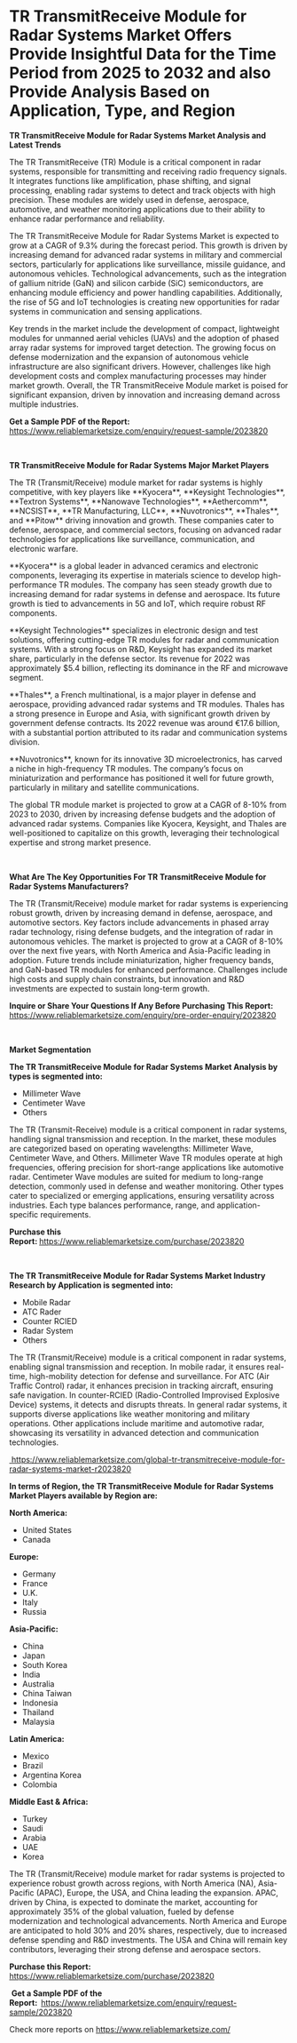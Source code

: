 <p><h1>TR TransmitReceive Module for Radar Systems Market Offers Provide Insightful Data for the Time Period from 2025 to 2032 and also Provide Analysis Based on Application, Type, and Region</h1></p><p><strong>TR TransmitReceive Module for Radar Systems Market Analysis and Latest Trends</strong></p>
<p><p>The TR TransmitReceive (TR) Module is a critical component in radar systems, responsible for transmitting and receiving radio frequency signals. It integrates functions like amplification, phase shifting, and signal processing, enabling radar systems to detect and track objects with high precision. These modules are widely used in defense, aerospace, automotive, and weather monitoring applications due to their ability to enhance radar performance and reliability.</p><p>The TR TransmitReceive Module for Radar Systems Market is expected to grow at a CAGR of 9.3% during the forecast period. This growth is driven by increasing demand for advanced radar systems in military and commercial sectors, particularly for applications like surveillance, missile guidance, and autonomous vehicles. Technological advancements, such as the integration of gallium nitride (GaN) and silicon carbide (SiC) semiconductors, are enhancing module efficiency and power handling capabilities. Additionally, the rise of 5G and IoT technologies is creating new opportunities for radar systems in communication and sensing applications.</p><p>Key trends in the market include the development of compact, lightweight modules for unmanned aerial vehicles (UAVs) and the adoption of phased array radar systems for improved target detection. The growing focus on defense modernization and the expansion of autonomous vehicle infrastructure are also significant drivers. However, challenges like high development costs and complex manufacturing processes may hinder market growth. Overall, the TR TransmitReceive Module market is poised for significant expansion, driven by innovation and increasing demand across multiple industries.</p></p>
<p><strong>Get a Sample PDF of the Report:&nbsp;</strong> <a href="https://www.reliablemarketsize.com/enquiry/request-sample/2023820?utm_campaign=1133&utm_medium=2&utm_source=Github&utm_content=ia&utm_term=20012025&utm_id=tr-transmitreceive-module-for-radar-systems">https://www.reliablemarketsize.com/enquiry/request-sample/2023820</a></p>
<p>&nbsp;</p>
<p><strong>TR TransmitReceive Module for Radar Systems Major Market Players</strong></p>
<p><p>The TR (Transmit/Receive) module market for radar systems is highly competitive, with key players like **Kyocera**, **Keysight Technologies**, **Textron Systems**, **Nanowave Technologies**, **Aethercomm**, **NCSIST**, **TR Manufacturing, LLC**, **Nuvotronics**, **Thales**, and **Pitow** driving innovation and growth. These companies cater to defense, aerospace, and commercial sectors, focusing on advanced radar technologies for applications like surveillance, communication, and electronic warfare.</p><p>**Kyocera** is a global leader in advanced ceramics and electronic components, leveraging its expertise in materials science to develop high-performance TR modules. The company has seen steady growth due to increasing demand for radar systems in defense and aerospace. Its future growth is tied to advancements in 5G and IoT, which require robust RF components.</p><p>**Keysight Technologies** specializes in electronic design and test solutions, offering cutting-edge TR modules for radar and communication systems. With a strong focus on R&D, Keysight has expanded its market share, particularly in the defense sector. Its revenue for 2022 was approximately $5.4 billion, reflecting its dominance in the RF and microwave segment.</p><p>**Thales**, a French multinational, is a major player in defense and aerospace, providing advanced radar systems and TR modules. Thales has a strong presence in Europe and Asia, with significant growth driven by government defense contracts. Its 2022 revenue was around €17.6 billion, with a substantial portion attributed to its radar and communication systems division.</p><p>**Nuvotronics**, known for its innovative 3D microelectronics, has carved a niche in high-frequency TR modules. The company’s focus on miniaturization and performance has positioned it well for future growth, particularly in military and satellite communications.</p><p>The global TR module market is projected to grow at a CAGR of 8-10% from 2023 to 2030, driven by increasing defense budgets and the adoption of advanced radar systems. Companies like Kyocera, Keysight, and Thales are well-positioned to capitalize on this growth, leveraging their technological expertise and strong market presence.</p></p>
<p>&nbsp;</p>
<p><strong>What Are The Key Opportunities For TR TransmitReceive Module for Radar Systems Manufacturers?</strong></p>
<p><p>The TR (Transmit/Receive) module market for radar systems is experiencing robust growth, driven by increasing demand in defense, aerospace, and automotive sectors. Key factors include advancements in phased array radar technology, rising defense budgets, and the integration of radar in autonomous vehicles. The market is projected to grow at a CAGR of 8-10% over the next five years, with North America and Asia-Pacific leading in adoption. Future trends include miniaturization, higher frequency bands, and GaN-based TR modules for enhanced performance. Challenges include high costs and supply chain constraints, but innovation and R&D investments are expected to sustain long-term growth.</p></p>
<p><strong>Inquire or Share Your Questions If Any Before Purchasing This Report:</strong> <a href="https://www.reliablemarketsize.com/enquiry/pre-order-enquiry/2023820?utm_campaign=1133&utm_medium=2&utm_source=Github&utm_content=ia&utm_term=20012025&utm_id=tr-transmitreceive-module-for-radar-systems">https://www.reliablemarketsize.com/enquiry/pre-order-enquiry/2023820</a></p>
<p>&nbsp;</p>
<p><strong>Market Segmentation</strong></p>
<p><strong>The TR TransmitReceive Module for Radar Systems Market Analysis by types is segmented into:</strong></p>
<p><ul><li>Millimeter Wave</li><li>Centimeter Wave</li><li>Others</li></ul></p>
<p><p>The TR (Transmit-Receive) module is a critical component in radar systems, handling signal transmission and reception. In the market, these modules are categorized based on operating wavelengths: Millimeter Wave, Centimeter Wave, and Others. Millimeter Wave TR modules operate at high frequencies, offering precision for short-range applications like automotive radar. Centimeter Wave modules are suited for medium to long-range detection, commonly used in defense and weather monitoring. Other types cater to specialized or emerging applications, ensuring versatility across industries. Each type balances performance, range, and application-specific requirements.</p></p>
<p><strong>Purchase this Report:&nbsp;</strong><a href="https://www.reliablemarketsize.com/purchase/2023820?utm_campaign=1133&utm_medium=2&utm_source=Github&utm_content=ia&utm_term=20012025&utm_id=tr-transmitreceive-module-for-radar-systems">https://www.reliablemarketsize.com/purchase/2023820</a></p>
<p>&nbsp;</p>
<p><strong>The TR TransmitReceive Module for Radar Systems Market Industry Research by Application is segmented into:</strong></p>
<p><ul><li>Mobile Radar</li><li>ATC Rader</li><li>Counter RCIED</li><li>Radar System</li><li>Others</li></ul></p>
<p><p>The TR (Transmit/Receive) module is a critical component in radar systems, enabling signal transmission and reception. In mobile radar, it ensures real-time, high-mobility detection for defense and surveillance. For ATC (Air Traffic Control) radar, it enhances precision in tracking aircraft, ensuring safe navigation. In counter-RCIED (Radio-Controlled Improvised Explosive Device) systems, it detects and disrupts threats. In general radar systems, it supports diverse applications like weather monitoring and military operations. Other applications include maritime and automotive radar, showcasing its versatility in advanced detection and communication technologies.</p></p>
<p><a href="https://www.reliablemarketsize.com/global-tr-transmitreceive-module-for-radar-systems-market-r2023820?utm_campaign=1133&utm_medium=2&utm_source=Github&utm_content=ia&utm_term=20012025&utm_id=tr-transmitreceive-module-for-radar-systems">&nbsp;https://www.reliablemarketsize.com/global-tr-transmitreceive-module-for-radar-systems-market-r2023820</a></p>
<p><strong>In terms of Region, the TR TransmitReceive Module for Radar Systems Market Players available by Region are:</strong></p>
<p>
    <p> <strong> North America: </strong>
        <ul>
            <li>United States</li>
            <li>Canada</li>
        </ul>
        </p> 
    <p> <strong> Europe: </strong>
        <ul>
            <li>Germany</li>
            <li>France</li>
            <li>U.K.</li>
            <li>Italy</li>
            <li>Russia</li>
        </ul>
        </p> 
    <p> <strong> Asia-Pacific: </strong>
        <ul>
            <li>China</li>
            <li>Japan</li>
            <li>South Korea</li>
            <li>India</li>
            <li>Australia</li>
            <li>China Taiwan</li>
            <li>Indonesia</li>
            <li>Thailand</li>
            <li>Malaysia</li>
        </ul>
        </p> 
    <p> <strong> Latin America: </strong>
        <ul>
            <li>Mexico</li>
            <li>Brazil</li>
            <li>Argentina Korea</li>
            <li>Colombia</li>
        </ul>
        </p> 
    <p> <strong> Middle East & Africa: </strong>
        <ul>
            <li>Turkey</li>
            <li>Saudi</li>
            <li>Arabia</li>
            <li>UAE</li>
            <li>Korea</li>
        </ul>
    </p>
    </p>
<p><p>The TR (Transmit/Receive) module market for radar systems is projected to experience robust growth across regions, with North America (NA), Asia-Pacific (APAC), Europe, the USA, and China leading the expansion. APAC, driven by China, is expected to dominate the market, accounting for approximately 35% of the global valuation, fueled by defense modernization and technological advancements. North America and Europe are anticipated to hold 30% and 20% shares, respectively, due to increased defense spending and R&D investments. The USA and China will remain key contributors, leveraging their strong defense and aerospace sectors.</p></p>
<p><strong>Purchase this Report: </strong><a href="https://www.reliablemarketsize.com/purchase/2023820?utm_campaign=1133&utm_medium=2&utm_source=Github&utm_content=ia&utm_term=20012025&utm_id=tr-transmitreceive-module-for-radar-systems">https://www.reliablemarketsize.com/purchase/2023820</a></p>
<p>&nbsp;<strong>Get a Sample PDF of the Report:&nbsp;&nbsp;</strong><a href="https://www.reliablemarketsize.com/enquiry/request-sample/2023820?utm_campaign=1133&utm_medium=2&utm_source=Github&utm_content=ia&utm_term=20012025&utm_id=tr-transmitreceive-module-for-radar-systems">https://www.reliablemarketsize.com/enquiry/request-sample/2023820</a></p>
<p><strong></strong></p>
<p>Check more reports on <a href="https://www.reliablemarketsize.com/?utm_campaign=1133&utm_medium=2&utm_source=Github&utm_content=ia&utm_term=20012025&utm_id=tr-transmitreceive-module-for-radar-systems">https://www.reliablemarketsize.com/</a></p>